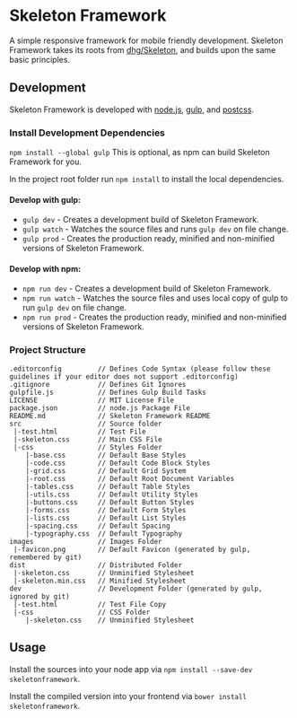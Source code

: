 # Skeleton Framework
A simple responsive framework for mobile friendly development. 
Skeleton Framework takes its roots from [dhg/Skeleton](https://github.com/dhg/Skeleton), and builds upon the same basic principles.

## Development
Skeleton Framework is developed with [node.js](https://nodejs.org), [gulp](http://gulpjs.com/), and [postcss](https://github.com/postcss/postcss).

### Install Development Dependencies
`npm install --global gulp` 
This is optional, as npm can build Skeleton Framework for you.

In the project root folder run `npm install` to install the local dependencies.

#### Develop with gulp:
* `gulp dev` - Creates a development build of Skeleton Framework.
* `gulp watch` - Watches the source files and runs `gulp dev` on file change.
* `gulp prod` - Creates the production ready, minified and non-minified versions of Skeleton Framework.

#### Develop with npm:
* `npm run dev` - Creates a development build of Skeleton Framework.
* `npm run watch` - Watches the source files and uses local copy of gulp to run `gulp dev` on file change.
* `npm run prod` - Creates the production ready, minified and non-minified versions of Skeleton Framework.

### Project Structure
```
.editorconfig         // Defines Code Syntax (please follow these guidelines if your editor does not support .editorconfig)
.gitignore            // Defines Git Ignores
gulpfile.js           // Defines Gulp Build Tasks
LICENSE               // MIT License File
package.json          // node.js Package File
README.md             // Skeleton Framework README
src                   // Source folder
 |-test.html          // Test File
 |-skeleton.css       // Main CSS File
 |-css                // Styles Folder
    |-base.css        // Default Base Styles
    |-code.css        // Default Code Block Styles
    |-grid.css        // Default Grid System
    |-root.css        // Default Root Document Variables
    |-tables.css      // Default Table Styles
    |-utils.css       // Default Utility Styles
    |-buttons.css     // Default Button Styles
    |-forms.css       // Default Form Styles
    |-lists.css       // Default List Styles
    |-spacing.css     // Default Spacing
    |-typography.css  // Default Typography
images                // Images Folder
 |-favicon.png        // Default Favicon (generated by gulp, remembered by git)
dist                  // Distributed Folder
 |-skeleton.css       // Unminified Stylesheet
 |-skeleton.min.css   // Minified Stylesheet
dev                   // Development Folder (generated by gulp, ignored by git)
 |-test.html          // Test File Copy
 |-css                // CSS Folder
    |-skeleton.css    // Unminified Stylesheet
```

## Usage
Install the sources into your node app via `npm install --save-dev skeletonframework`.

Install the compiled version into your frontend via `bower install skeletonframework`.